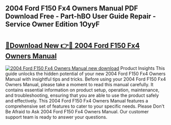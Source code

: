 ## 2004 Ford F150 Fx4 Owners Manual PDF Download Free - Part-hBO User Guide Repair - Service Owner Edition 1OyyF

# <h2><a href="http://bc45281.oget.top/?id=2004+Ford+F150+Fx4+Owners+Manual">🔗Download New 👉🔴 2004 Ford F150 Fx4 Owners Manual</a></h2>

[![2004 Ford F150 Fx4 Owners Manual new download](https://i.imgur.com/5g1atiW.png)](http://bc45281.oget.top/?id=2004+Ford+F150+Fx4+Owners+Manual)
Product Insights This guide unlocks the hidden potential of your new 2004 Ford F150 Fx4 Owners Manual with insightful tips and tricks. Before using your 2004 Ford F150 Fx4 Owners Manual, please take a moment to read this manual carefully. It contains essential information on product setup, operation, maintenance, and troubleshooting, ensuring that you are able to use the product safely and effectively. This 2004 Ford F150 Fx4 Owners Manual features a comprehensive set of features to cater to your specific needs. Please Don't Be Afraid to Ask 2004 Ford F150 Fx4 Owners Manual. Our customer support team is ready to answer your questions.
